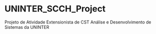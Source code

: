 # UNINTER_SCCH_Project
 Projeto de Atividade Extensionista de CST Análise e Desenvolvimento de Sistemas da UNINTER
